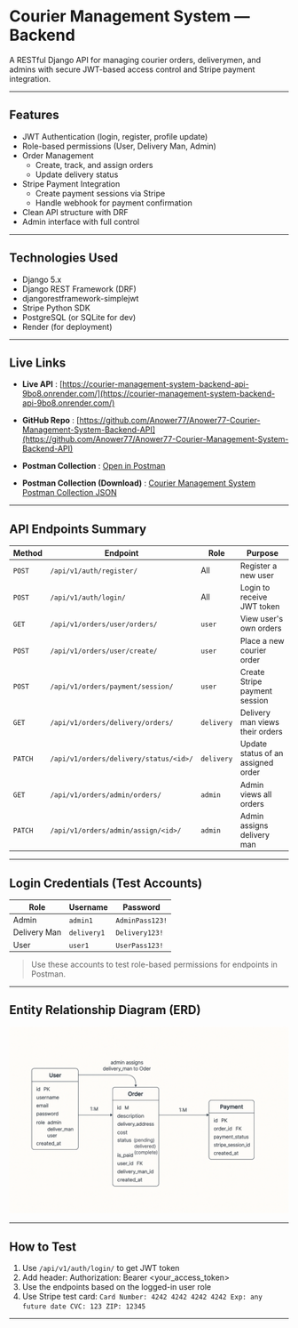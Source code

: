 # Courier Management System — Backend

A RESTful Django API for managing courier orders, deliverymen, and admins with secure JWT-based access control and Stripe payment integration.

---

## Features

- JWT Authentication (login, register, profile update)
- Role-based permissions (User, Delivery Man, Admin)
- Order Management
  - Create, track, and assign orders
  - Update delivery status
- Stripe Payment Integration
  - Create payment sessions via Stripe
  - Handle webhook for payment confirmation
- Clean API structure with DRF
- Admin interface with full control

---

## Technologies Used

- Django 5.x
- Django REST Framework (DRF)
- djangorestframework-simplejwt
- Stripe Python SDK
- PostgreSQL (or SQLite for dev)
- Render (for deployment)

---

## Live Links

- **Live API** : [https://courier-management-system-backend-api-9bo8.onrender.com/](https://courier-management-system-backend-api-9bo8.onrender.com/)
- **GitHub Repo** : [https://github.com/Anower77/Anower77-Courier-Management-System-Backend-API](https://github.com/Anower77/Anower77-Courier-Management-System-Backend-API)
- **Postman Collection** : [Open in Postman](https://www.postman.com/aerospace-architect-76028991/workspace/my-workspace/folder/40606912-b732050d-5545-4be3-8a63-36aa9a1a91a6?action=share&creator=40606912&ctx=documentation&active-environment=40606912-d7ff6c1d-3e3e-4cdf-8831-030caad45f03)

- **Postman Collection (Download)** : [Courier Management System Postman Collection JSON](https://github.com/Anower77/Anower77-Courier-Management-System-Backend-API/blob/main/Courier%20Management%20System%20%E2%80%94%20Backend%20API%20%28Local%20Host%29.postman_collection.json)



---

## API Endpoints Summary

| Method  | Endpoint                               | Role       | Purpose                           |
| ------- | -------------------------------------- | ---------- | --------------------------------- |
| `POST`  | `/api/v1/auth/register/`               | All        | Register a new user               |
| `POST`  | `/api/v1/auth/login/`                  | All        | Login to receive JWT token        |
| `GET`   | `/api/v1/orders/user/orders/`          | `user`     | View user's own orders            |
| `POST`  | `/api/v1/orders/user/create/`          | `user`     | Place a new courier order         |
| `POST`  | `/api/v1/orders/payment/session/`      | `user`     | Create Stripe payment session     |
| `GET`   | `/api/v1/orders/delivery/orders/`      | `delivery` | Delivery man views their orders   |
| `PATCH` | `/api/v1/orders/delivery/status/<id>/` | `delivery` | Update status of an assigned order|
| `GET`   | `/api/v1/orders/admin/orders/`         | `admin`    | Admin views all orders            |
| `PATCH` | `/api/v1/orders/admin/assign/<id>/`    | `admin`    | Admin assigns delivery man        |

---

## Login Credentials (Test Accounts)

| Role         | Username     | Password         |
|--------------|--------------|------------------|
| Admin        | `admin1`     | `AdminPass123!`  |
| Delivery Man | `delivery1`  | `Delivery123!`   |
| User         | `user1`      | `UserPass123!`   |

> Use these accounts to test role-based permissions for endpoints in Postman.

---

## Entity Relationship Diagram (ERD)

![ERD Diagram](/staticfiles/image/ERD.png)

---

## How to Test

1. Use `/api/v1/auth/login/` to get JWT token
2. Add header: Authorization: Bearer <your_access_token>
3. Use the endpoints based on the logged-in user role
4. Use Stripe test card: ``` Card Number: 4242 4242 4242 4242
Exp: any future date
CVC: 123
ZIP: 12345 ```



---

